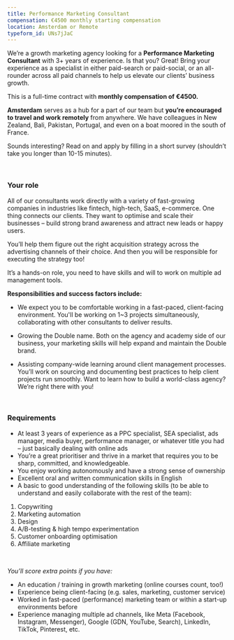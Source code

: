 ```yaml
---
title: Performance Marketing Consultant
compensation: €4500 monthly starting compensation
location: Amsterdam or Remote
typeform_id: UNs7jJaC
---
```


We’re a growth marketing agency looking for a **Performance Marketing Consultant** with 3+ years of experience. Is that you? Great! Bring your experience as a specialist in either paid-search or paid-social, or an all-rounder across all paid channels to help us elevate our clients’ business growth.

This is a full-time contract with **monthly compensation of €4500.**

**Amsterdam** serves as a hub for a part of our team but **you’re encouraged to travel and work remotely** from anywhere. We have colleagues in New Zealand, Bali, Pakistan, Portugal, and even on a boat moored in the south of France.

Sounds interesting? Read on and apply by filling in a short survey (shouldn’t take you longer than 10-15 minutes).

<br />

### Your role

All of our consultants work directly with a variety of fast-growing companies in industries like fintech, high-tech, SaaS, e-commerce. One thing connects our clients. They want to optimise and scale their businesses – build strong brand awareness and attract new leads or happy users.

You’ll help them figure out the right acquisition strategy across the advertising channels of their choice. And then you will be responsible for executing the strategy too!

It’s a hands-on role, you need to have skills and will to work on multiple ad management tools.

**Responsibilities and success factors include:**

- We expect you to be comfortable working in a fast-paced, client-facing environment. You'll be working on 1~3 projects simultaneously, collaborating with other consultants to deliver results.

- Growing the Double name. Both on the agency and academy side of our business, your marketing skills will help expand and maintain the Double brand.

- Assisting company-wide learning around client management processes. You’ll work on sourcing and documenting best practices to help client projects run smoothly. Want to learn how to build a world-class agency? We’re right there with you!

<br />

### Requirements

- At least 3 years of experience as a PPC specialist, SEA specialist, ads manager, media buyer, performance manager, or whatever title you had – just basically dealing with online ads
- You’re a great prioritiser and thrive in a market that requires you to be sharp, committed, and knowledgeable.
- You enjoy working autonomously and have a strong sense of ownership
- Excellent oral and written communication skills in English
- A basic to good understanding of the following skills (to be able to understand and easily collaborate with the rest of the team):

1. Copywriting
2. Marketing automation
3. Design
4. A/B-testing & high tempo experimentation
5. Customer onboarding optimisation
6. Affiliate marketing

<br />

_You’ll score extra points if you have:_

- An education / training in growth marketing (online courses count, too!)
- Experience being client-facing (e.g. sales, marketing, customer service)
- Worked in fast-paced (performance) marketing team or within a start-up environments before
- Experience managing multiple ad channels, like Meta (Facebook, Instagram, Messenger), Google (GDN, YouTube, Search), LinkedIn, TikTok, Pinterest, etc.
